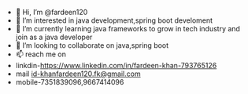 - 👋 Hi, I’m @fardeen120
- 👀 I’m interested in java development,spring boot develoment
- 🌱 I’m currently learning java frameworks to grow in tech industry and join as a java developer
- 💞️ I’m looking to collaborate on java,spring boot 
- 📫  reach me on
- linkdin-https://www.linkedin.com/in/fardeen-khan-793765126
- mail id-khanfardeen120.fk@gmail.com
- mobile-7351839096,9667414096

<!---
fardeen120/fardeen120 is a ✨ special ✨ repository because its `README.md` (this file) appears on your GitHub profile.
You can click the Preview link to take a look at your changes.
--->

